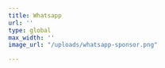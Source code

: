 ```yaml
---
title: Whatsapp
url: ''
type: global
max_width: ''
image_url: "/uploads/whatsapp-sponsor.png"

---
```

